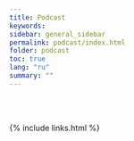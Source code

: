 ```yaml
---
title: Podcast
keywords: 
sidebar: general_sidebar
permalink: podcast/index.html
folder: podcast
toc: true
lang: "ru"
summary: ""
---
```


<br>

<div id='buzzsprout-large-player'></div><script type='text/javascript' charset='utf-8' src='https://www.buzzsprout.com/2126226.js?artist=&container_id=buzzsprout-large-player&player=large'></script>

<br>

{% include links.html %}
